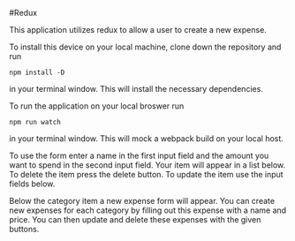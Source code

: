 #Redux

This application utilizes redux to allow a user to create a new expense.

To install this device on your local machine, clone down the repository and run 
```
npm install -D
```
in your terminal window. This will install the necessary dependencies. 

To run the application on your local broswer run 
```
npm run watch
```
in your terminal window. This will mock a webpack build on your local host.

To use the form enter a name in the first input field and the amount you want to spend in the second input field. Your item will appear in a list below. To delete the item press the delete button. To update the item use the input fields below. 

Below the category item a new expense form will appear. You can create new expenses for each category by filling out this expense with a name and price. You can then update and delete these expenses with the given buttons. 